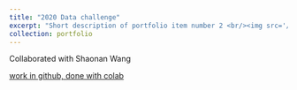 ```yaml
---
title: "2020 Data challenge"
excerpt: "Short description of portfolio item number 2 <br/><img src='/images/500x300.png'>"
collection: portfolio
---
```


Collaborated with Shaonan Wang

[work in github, done with colab](https://github.com/Yumian-Cui/model-prediction/blob/main/DataChallenge_code_Final.ipynb)
